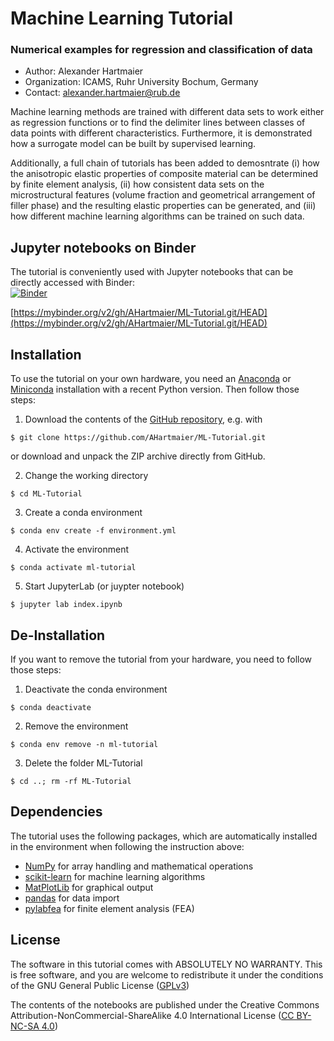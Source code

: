 # Machine Learning Tutorial

### Numerical examples for regression and classification of data

  - Author: Alexander Hartmaier
  - Organization: ICAMS, Ruhr University Bochum, Germany
  - Contact: <alexander.hartmaier@rub.de>

Machine learning methods are trained with different data sets to work either as regression functions or to find the delimiter lines between classes of data points with different characteristics. Furthermore, it is demonstrated how a surrogate model can be built by supervised learning. 

Additionally, a full chain of tutorials has been added to demosntrate (i) how the anisotropic elastic properties of composite material can be determined by finite element analysis, (ii) how consistent data sets on the microstructural features (volume fraction and geometrical arrangement of filler phase) and the resulting elastic properties can be generated, and (iii) how different machine learning algorithms can be trained on such data.

## Jupyter notebooks on Binder

The tutorial is conveniently used with Jupyter notebooks that can be directly accessed with Binder:  
[![Binder](https://mybinder.org/badge_logo.svg)](https://mybinder.org/v2/gh/AHartmaier/ML-Tutorial.git/HEAD)

[https://mybinder.org/v2/gh/AHartmaier/ML-Tutorial.git/HEAD](https://mybinder.org/v2/gh/AHartmaier/ML-Tutorial.git/HEAD)

## Installation

To use the tutorial on your own hardware, you need an [Anaconda](https://www.anaconda.com/products/individual) or [Miniconda](https://docs.conda.io/en/latest/miniconda.html) installation with a recent Python version. Then follow those steps:

1. Download the contents of the [GitHub repository](https://github.com/AHartmaier/ML-Tutorial.git), e.g. with  
```
$ git clone https://github.com/AHartmaier/ML-Tutorial.git
```  
or download and unpack the ZIP archive directly from GitHub.

2. Change the working directory  
```
$ cd ML-Tutorial
```

3. Create a conda environment  
```
$ conda env create -f environment.yml
```

4. Activate the environment  
```
$ conda activate ml-tutorial
```

5. Start JupyterLab (or juypter notebook)  
```
$ jupyter lab index.ipynb
```


## De-Installation
If you want to remove the tutorial from your hardware, you need to follow those steps:
 
1. Deactivate the conda environment  
```
$ conda deactivate
```

2. Remove the environment  
```
$ conda env remove -n ml-tutorial
```

3. Delete the folder ML-Tutorial  
```
$ cd ..; rm -rf ML-Tutorial
```

## Dependencies

The tutorial uses the following packages, which are automatically installed in the environment when following the instruction above:

 - [NumPy](http://numpy.scipy.org) for array handling and mathematical operations
 - [scikit-learn](https://scikit-learn.org/stable/) for machine learning algorithms
 - [MatPlotLib](https://matplotlib.org/) for graphical output
 - [pandas](https://pandas.pydata.org/) for data import
 - [pylabfea](https://pypi.org/project/pylabfea/) for finite element analysis (FEA)

## License

The software in this tutorial comes with ABSOLUTELY NO WARRANTY. This is free
software, and you are welcome to redistribute it under the conditions of
the GNU General Public License
([GPLv3](http://www.fsf.org/licensing/licenses/gpl.html))

The contents of the notebooks are published under the 
Creative Commons Attribution-NonCommercial-ShareAlike 4.0 International License
([CC BY-NC-SA 4.0](http://creativecommons.org/licenses/by-nc-sa/4.0/))
